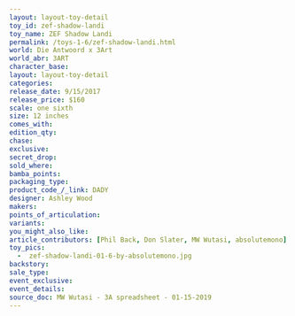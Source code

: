 ```yaml
---
layout: layout-toy-detail 
toy_id: zef-shadow-landi
toy_name: ZEF Shadow Landi
permalink: /toys-1-6/zef-shadow-landi.html
world: Die Antwoord x 3Art
world_abr: 3ART
character_base: 
layout: layout-toy-detail
categories: 
release_date: 9/15/2017
release_price: $160 
scale: one sixth
size: 12 inches
comes_with: 
edition_qty: 
chase: 
exclusive: 
secret_drop: 
sold_where: 
bamba_points: 
packaging_type: 
product_code_/_link: DADY
designer: Ashley Wood
makers: 
points_of_articulation: 
variants: 
you_might_also_like: 
article_contributors: [Phil Back, Don Slater, MW Wutasi, absolutemono]
toy_pics: 
  -  zef-shadow-landi-01-6-by-absolutemono.jpg
backstory: 
sale_type: 
event_exclusive: 
event_details: 
source_doc: MW Wutasi - 3A spreadsheet - 01-15-2019
---
```

